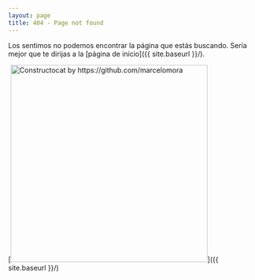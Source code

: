 ```yaml
---
layout: page
title: 404 - Page not found
---
```


Los sentimos no podemos encontrar la página que estás buscando. Sería mejor que te dirijas a la [página de inicio]({{ site.baseurl }}/).

[<img src="{{ site.baseurl }}/images/404.jpg" alt="Constructocat by https://github.com/marcelomora" style="width: 400px;"/>]({{ site.baseurl }}/)
